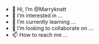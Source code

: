 - 👋 Hi, I’m @Marryknatt
- 👀 I’m interested in ...
- 🌱 I’m currently learning ...
- 💞️ I’m looking to collaborate on ...
- 📫 How to reach me ...

<!---
Marryknatt/Marryknatt is a ✨ special ✨ repository because its `README.md` (this file) appears on your GitHub profile.
You can click the Preview link to take a look at your changes.
--->
